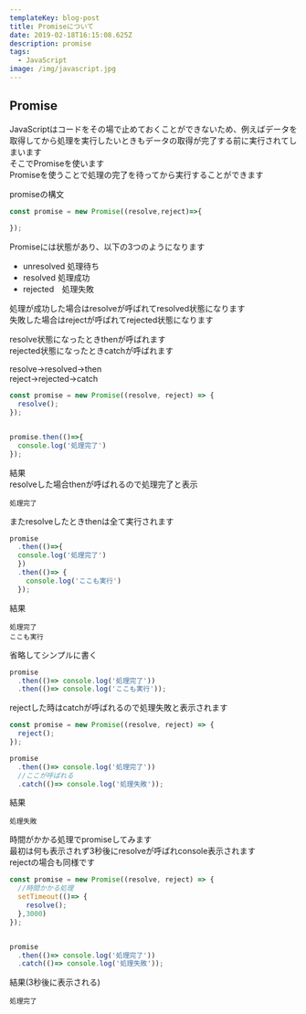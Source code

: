 ```yaml
---
templateKey: blog-post
title: Promiseについて
date: 2019-02-18T16:15:08.625Z
description: promise
tags:
  - JavaScript
image: /img/javascript.jpg
---
```

## Promise
JavaScriptはコードをその場で止めておくことができないため、例えばデータを取得してから処理を実行したいときもデータの取得が完了する前に実行されてしまいます  
そこでPromiseを使います  
Promiseを使うことで処理の完了を待ってから実行することができます

promiseの構文
```javascript
const promise = new Promise((resolve,reject)=>{
  
});

```

Promiseには状態があり、以下の3つのようになります
- unresolved 処理待ち
- resolved 処理成功
- rejected　処理失敗

処理が成功した場合はresolveが呼ばれてresolved状態になります  
失敗した場合はrejectが呼ばれてrejected状態になります

resolve状態になったときthenが呼ばれます   
rejected状態になったときcatchが呼ばれます

resolve→resolved→then  
reject→rejected→catch

```javascript
const promise = new Promise((resolve, reject) => {
  resolve();
});


promise.then(()=>{
  console.log('処理完了')
});
```
結果  
resolveした場合thenが呼ばれるので処理完了と表示
```
処理完了
```

またresolveしたときthenは全て実行されます
```javascript
promise
  .then(()=>{
  console.log('処理完了')
  })
  .then(()=> {
    console.log('ここも実行')
  });
```
結果
```
処理完了
ここも実行
```


省略してシンプルに書く
```javascript
promise
  .then(()=> console.log('処理完了'))
  .then(()=> console.log('ここも実行'));
```

rejectした時はcatchが呼ばれるので処理失敗と表示されます
```javascript
const promise = new Promise((resolve, reject) => {
  reject();
});

promise
  .then(()=> console.log('処理完了'))
  //ここが呼ばれる
  .catch(()=> console.log('処理失敗'));
```

結果
```
処理失敗
```

時間がかかる処理でpromiseしてみます  
最初は何も表示されず3秒後にresolveが呼ばれconsole表示されます  
rejectの場合も同様です
```javascript
const promise = new Promise((resolve, reject) => {
  //時間かかる処理
  setTimeout(()=> {
    resolve();
  },3000)
});


promise
  .then(()=> console.log('処理完了'))
  .catch(()=> console.log('処理失敗'));
```

結果(3秒後に表示される)
```
処理完了
```

